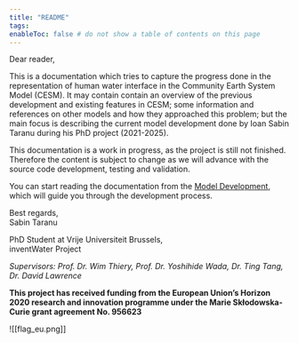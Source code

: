```yaml
---
title: "README"
tags:
enableToc: false # do not show a table of contents on this page
---
```


Dear reader,

This is a documentation which tries to capture the progress done in the representation of human water interface in the Community Earth System Model (CESM). 
It may contain contain an overview of the previous development and existing features in CESM; some information and references on other models and how they approached this problem; but the main focus is describing the current model development done by Ioan Sabin Taranu during his PhD project (2021-2025).

This documentation is a work in progress, as the project is still not finished. Therefore the content is subject to change as we will advance with the source code development, testing and validation.

You can start reading the documentation from the [Model Development](obsidian/Model_Development_for_Sectoral_Water_Usage.md), which will guide you through the development process.

Best regards,\
Sabin Taranu

PhD Student at Vrije Universiteit Brussels,\
inventWater Project

*Supervisors: Prof. Dr. Wim Thiery, Prof. Dr. Yoshihide Wada, Dr. Ting Tang, Dr. David Lawrence*

**This project has received funding from the
European Union’s Horizon 2020 research
and innovation programme under the
Marie Skłodowska-Curie grant agreement No. 956623**


![[flag_eu.png]]

